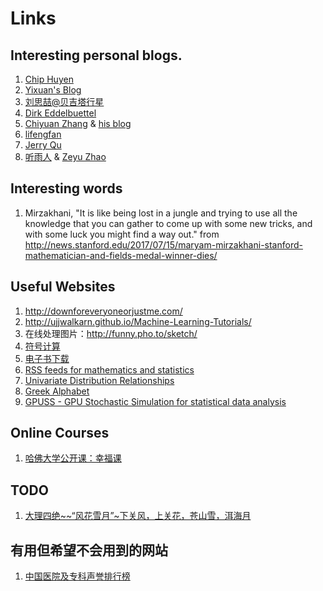 # Links

## Interesting personal blogs.

1. [Chip Huyen](https://huyenchip.com/)
2. [Yixuan's Blog](http://statr.me/)
3. [刘思喆@贝吉塔行星](http://www.bjt.name/)
4. [Dirk Eddelbuettel](http://dirk.eddelbuettel.com/blog/)
5. [Chiyuan Zhang](http://pluskid.org) & [his blog](http://lifegoo.pluskid.org/)
6. [lifengfan](http://lifengfan.wixsite.com/lifengfan)
7. [Jerry Qu](https://imququ.com/)
8. [听雨人](http://www.rainaudience.net/) & [Zeyu Zhao](http://zzeyu.com/en/)

## Interesting words

1. Mirzakhani, "It is like being lost in a jungle and trying to use all the knowledge that you can gather to come up with some new tricks, and with some luck you might find a way out."
 from http://news.stanford.edu/2017/07/15/maryam-mirzakhani-stanford-mathematician-and-fields-medal-winner-dies/

## Useful Websites

1. http://downforeveryoneorjustme.com/
2. http://ujjwalkarn.github.io/Machine-Learning-Tutorials/
3. 在线处理图片：http://funny.pho.to/sketch/
4. [符号计算](https://www.symbolab.com/solver)
5. [电子书下载](https://libgen.pw/)
6. [RSS feeds for mathematics and statistics](https://projecteuclid.org/feeds)
7. [Univariate Distribution Relationships](http://www.math.wm.edu/~leemis/chart/UDR/UDR.html)
8. [Greek Alphabet](https://www.businessballs.com/glossaries-and-terminology/greek-alphabet/)
9. [GPUSS - GPU Stochastic Simulation for statistical data analysis](http://www.oxford-man.ox.ac.uk/gpuss/)

## Online Courses

1. [哈佛大学公开课：幸福课](http://open.163.com/special/positivepsychology/)


## TODO 

1. [大理四绝~~“风花雪月”~下关风，上关花，苍山雪，洱海月](http://blog.renren.com/share/233858640/14238327117)

<!--
## TODO

### Google Summer Of Code 2018

Experiences

1. http://yonghaowu.github.io/2016/12/09/GSoCLife/
2. https://www.zhihu.com/question/20979544
3. http://gaocegege.com/Blog/%E9%9A%8F%E7%AC%94/apply-gsoc

Past Organizations

1. https://summerofcode.withgoogle.com/archive/2017/organizations/

Apply

https://developers.google.com/open-source/gsoc/
-->


## 有用但希望不会用到的网站

1. [中国医院及专科声誉排行榜](http://www.fudanmed.com/institute/news222.aspx)
